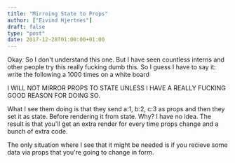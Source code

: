 ```yaml
---
title: "Mirroing State to Props"
author: ["Eivind Hjertnes"]
draft: false
type: "post"
date: 2017-12-28T01:00:00+01:00
---
```


Okay. So I don't understand this one. But I have seen countless interns
and other people try this really fucking dumb this. So I guess I have to
say it: write the following a 1000 times on a white board

I WILL NOT MIRROR PROPS TO STATE UNLESS I HAVE A REALLY FUCKING GOOD
REASON FOR DOING SO.

What I see them doing is that they send a:1, b:2, c:3 as props and then
they set it as state. Before rendering it from state. Why? I have no
idea. The result is that you'll get an extra render for every time props
change and a bunch of extra code.

The only situation where I see that it might be needed is if you recieve
some data via props that you're going to change in form.
